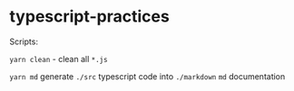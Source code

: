 # typescript-practices

Scripts:

`yarn clean` - clean all `*.js`

`yarn md` generate `./src` typescript code into `./markdown` `md` documentation
